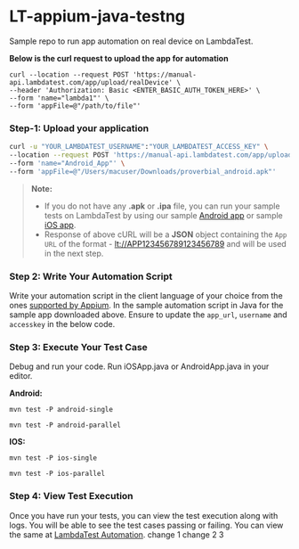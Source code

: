# LT-appium-java-testng

Sample repo to run app automation on real device on LambdaTest.

**Below is the curl request to upload the app for automation**

```
curl --location --request POST 'https://manual-api.lambdatest.com/app/upload/realDevice' \
--header 'Authorization: Basic <ENTER_BASIC_AUTH_TOKEN_HERE>' \
--form 'name="lambda1"' \
--form 'appFile=@"/path/to/file"'
```

### **Step-1: Upload your application**

```bash
curl -u "YOUR_LAMBDATEST_USERNAME":"YOUR_LAMBDATEST_ACCESS_KEY" \
--location --request POST 'https://manual-api.lambdatest.com/app/upload/realDevice' \
--form 'name="Android_App"' \
--form 'appFile=@"/Users/macuser/Downloads/proverbial_android.apk"'
```

> **Note:**
>
> - If you do not have any **.apk** or **.ipa** file, you can run your sample tests on LambdaTest by using our sample [Android app](https://prod-mobile-artefacts.lambdatest.com/assets/docs/proverbial_android.apk) or sample [iOS app](https://prod-mobile-artefacts.lambdatest.com/assets/docs/proverbial_ios.ipa).
> - Response of above cURL will be a **JSON** object containing the `App URL` of the format - <lt://APP123456789123456789> and will be used in the next step.

### **Step 2: Write Your Automation Script**

Write your automation script in the client language of your choice from the ones [supported by Appium](https://appium.io/downloads.html). In the sample automation script in Java for the sample app downloaded above. Ensure to update the `app_url`, `username` and `accesskey` in the below code.

### **Step 3: Execute Your Test Case**

Debug and run your code. Run iOSApp.java or AndroidApp.java in your editor.

**Android:**

```
mvn test -P android-single
```

```
mvn test -P android-parallel
```

**IOS:**

```
mvn test -P ios-single
```

```
mvn test -P ios-parallel
```

### **Step 4: View Test Execution**

Once you have run your tests, you can view the test execution along with logs. You will be able to see the test cases passing or failing. You can view the same at [LambdaTest Automation](https://accounts.lambdatest.com/login).
change 1
change 2
3
